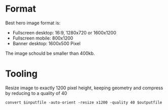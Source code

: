 # Format
Best hero image format is: 
- Fullscreen desktop: 16:9, 1280x720 or 1600x1200 
- Fullscreen mobile: 800x1200 
- Banner desktop: 1600x500 Pixel

The image schould be smaller than 400kb. 

# Tooling
Resize image to exactly 1200 pixel height, keeping geometry and 
compress by reducing to a quality of 40
~~~
convert $inputfile -auto-orient -resize x1200 -quality 40 $outputfile
~~~

